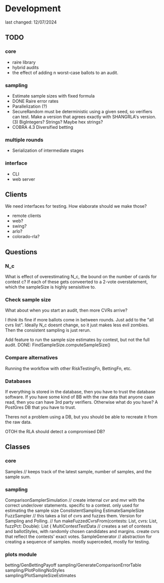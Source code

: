 # Development
last changed: 12/07/2024

## TODO

### core
* raire library
* hybrid audits
* the effect of adding n worst-case ballots to an audit.

### sampling
* Estimate sample sizes with fixed formula
* DONE Raire error rates
* Parallelization (?)
* SecureRandom must be deterministic using a given seed, so verifiers can test. 
  Make a version that agrees exactly with SHANGRLA's version. (3)
  BigIntegers? Strings? Maybe hex strings?
* COBRA 4.3 Diversified betting

### multiple rounds
* Serialization of intermediate stages

### interface
* CLI
* web server


## Clients
We need interfaces for testing. How elaborate should we make those?

* remote clients
* web?
* swing?
* arlo?
* colorado-rla?

## Questions

### N_c
What is effect of overestimating N_c, the bound on the number of cards for contest c?
If each of these gets conveerted to a 2-vote overstatement, which the sampleSize is highly sensisitive to.


### Check sample size

What about when you start an audit, then more CVRs arrive?

I _think_ its fine if more ballots come in between rounds. Just add to the "all cvrs list". Ideally N_c doesnt change,
so it just makes less evil zombies. Then the consistent sampling is just rerun.

Add feature to run the sample size estimates by contest, but not the full audit.
DONE: FindSampleSize.computeSampleSize()


### Compare alternatives

Running the workflow with other RiskTestingFn, BettingFn, etc.


### Databases

If everything is stored in the database, then you have to trust the database software. If you have some kind of BB
with the raw data that anyone caan read, then you can have 3rd party verifiers. Otherwise what do you have?
A PostGres DB that you have to trust.

Theres not a problem using a DB, but you should be able to recreate it from the raw data.

OTOH the RLA should detect a compromised DB?

## Classes

### core
Samples       // keeps track of the latest sample, number of samples, and the sample sum.

### sampling
ComparisonSamplerSimulation // create internal cvr and mvr with the correct under/over statements. specific to a contest. only used for estimating the sample size
ConstistentSampling
EstimateSampleSize
FuzzSampler           // this takes a list of cvrs and fuzzes them. Version for Sampling and Polling. 
                      // fun makeFuzzedCvrsFrom(contests: List<Contest>, cvrs: List<Cvr>, fuzzPct: Double): List<Cvr> {
MultiContestTestData  // creates a set of contests and ballotStyles, with randomly chosen candidates and margins. create cvrs that reflect the contests' exact votes.
SampleGenerator           // abstraction for creating a sequence of samples. mostly superceded, mostly for testing.

### plots module
betting/GenBettingPayoff
sampling/GenerateComparisonErrorTable  
sampling/PlotPollingNoStyles  
sampling/PlotSampleSizeEstimates  